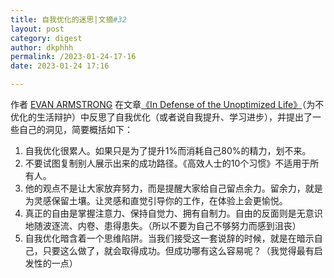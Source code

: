 ```yaml
---
title: 自我优化的迷思|文摘#32
layout: post
category: digest
author: dkphhh
permalink: /2023-01-24-17-16
date: 2023-01-24 17:16

---
```


作者 [EVAN ARMSTRONG](https://twitter.com/itsurboyevan) 在文章[《In Defense of the Unoptimized Life》](https://every.to/napkin-math/in-defense-of-the-unoptimized-life)（为不优化的生活辩护）中反思了自我优化（或者说自我提升、学习进步），并提出了一些自己的洞见，简要概括如下：
1. ‌自我优化很累人。如果只是为了提升1%而消耗自己80%的精力，划不来。
2. 不要试图复制别人展示出来的成功路径。《高效人士的10个习惯》不适用于所有人。
3. 他的观点不是让大家放弃努力，而是提醒大家给自己留点余力。留余力，就是为灵感保留土壤。让灵感和直觉引导你的工作，在体验上会更愉悦。
4. 真正的自由是掌握注意力、保持自觉力、拥有自制力。自由的反面则是无意识地随波逐流、内卷、患得患失。（所以不要为自己不够努力而感到沮丧）
5. 自我优化暗含着一个思维陷阱。当我们接受这一套说辞的时候，就是在暗示自己，只要这么做了，就会取得成功。但成功哪有这么容易呢？（我觉得最有启发性的一点）